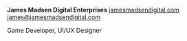 **James Madsen Digital Enterprises**
[jamesmadsendigital.com](url)
james@jamesmadsendigital.com

Game Developer, UI/UX Designer


